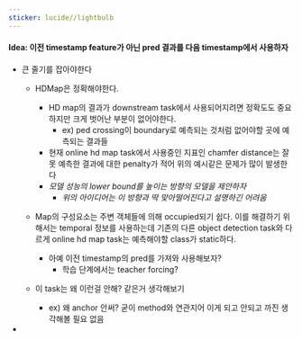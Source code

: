 ```yaml
---
sticker: lucide//lightbulb
---
```

#### Idea: 이전 timestamp feature가 아닌 pred 결과를 다음 timestamp에서 사용하자
- 큰 줄기를 잡아야한다
	- HDMap은 정확해야한다.
		- HD map의 결과가 downstream task에서 사용되어지려면 정확도도 중요하지만 크게 벗어난 부분이 없어야한다.
			- ex) ped crossing이 boundary로 예측되는 것처럼 없어야할 곳에 예측되는 결과들
		- 현재 online hd map task에서 사용중인 지표인 chamfer distance는 잘못 예측한 결과에 대한 penalty가 적어 위의 예시같은 문제가 많이 발생한다
		- *모델 성능의 lower bound를 높이는 방향의 모델을 제안하자* 
			- *위의 아이디어는 이 방향과 딱 맞아떨어진다고 설명하긴 어려움*
	- Map의 구성요소는 주변 객체들에 의해 occupied되기 쉽다. 이를 해결하기 위해서는 temporal 정보를 사용하는데 기존의 다른 object detection task와 다르게 online hd map task는 예측해야할 class가 static하다.
		- 아예 이전 timestamp의 pred를 가져와 사용해보자?
			- 학습 단계에서는 teacher forcing?

	- 이 task는 왜 이런걸 안해? 같은거 생각해보기
		- ex) 왜 anchor 안써? 굳이 method와 연관지어 이게 되고 안되고 까진 생각해볼 필요 없음
- 